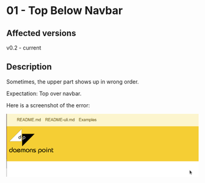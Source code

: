 01 - Top Below Navbar
=====================

## Affected versions

v0.2 - current

## Description

Sometimes, the upper part shows up in wrong order.

Expectation: Top over navbar.

Here is a screenshot of the error:

![Top Below Navbar](top-below-navbar.png)
